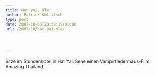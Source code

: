 ```yaml
---
title: Hat yai. Ole!
author: Patrick Kollitsch
type: post
date: 2007-10-03T23:59:19+00:00
url: /2007/10/hat-yai-ole/




---
```

Sitze im Stundenhotel in Hat Yai. Sehe einen Vampirfledermaus-Film. Amazing Thailand.